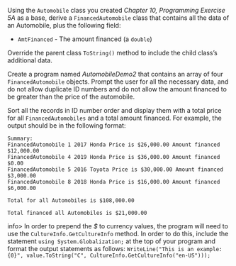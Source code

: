 Using the `Automobile` class you created _Chapter 10, Programming Exercise 5A_ as a base, derive a `FinancedAutomobile` class that contains all the data of an Automobile, plus the following field:

- `AmtFinanced` - The amount financed (a `double`)

Override the parent class `ToString()` method to include the child class’s additional data.

Create a program named _AutomobileDemo2_ that contains an array of four `FinancedAutomobile` objects. Prompt the user for all the necessary data, and do not allow duplicate ID numbers and do not allow the amount financed to be greater than the price of the automobile.

Sort all the records in ID number order and display them with a total price for all `FinancedAutomobiles` and a total amount financed. For example, the output should be in the following format:

```
Summary:
FinancedAutomobile 1 2017 Honda Price is $26,000.00 Amount financed $12,000.00
FinancedAutomobile 4 2019 Honda Price is $36,000.00 Amount financed $0.00
FinancedAutomobile 5 2016 Toyota Price is $30,000.00 Amount financed $3,000.00
FinancedAutomobile 8 2018 Honda Price is $16,000.00 Amount financed $6,000.00

Total for all Automobiles is $108,000.00

Total financed all Automobiles is $21,000.00
```

info> In order to prepend the _$_ to currency values, the program will need to use the `CultureInfo.GetCultureInfo` method. In order to do this, include the statement `using System.Globalization;` at the top of your program and format the output statements as follows: `WriteLine("This is an example:  {0}", value.ToString("C", CultureInfo.GetCultureInfo("en-US")));`

